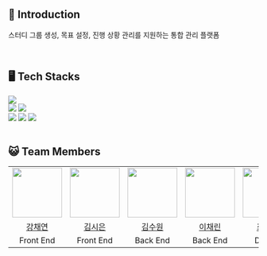 ## 📖 Introduction

스터디 그룹 생성, 목표 설정, 진행 상황 관리를 지원하는 통합 관리 플랫폼

<br>

## 🖥️ Tech Stacks

<div>
  <img src="https://img.shields.io/badge/react-61DAFB?style=for-the-badge&logo=react&logoColor=white">
  <br>
  <img src="https://img.shields.io/badge/spring-6DB33F?style=for-the-badge&logo=spring&logoColor=white">
  <img src="https://img.shields.io/badge/mysql-4479A1?style=for-the-badge&logo=mysql&logoColor=white">
  <br>
  <img src="https://img.shields.io/badge/github-181717?style=for-the-badge&logo=github&logoColor=white"> <img src="https://img.shields.io/badge/notion-000000?style=for-the-badge&logo=notion&logoColor=white"> <img src="https://img.shields.io/badge/Figma-F24E1E?style=for-the-badge&logo=Figma&logoColor=white">
  <br>
</div>
<br>

## 😺 Team Members

<table>
  <tr>
    <td align="center"><a href="https://github.com/yeeeon02">
    <img src="https://avatars.githubusercontent.com/u/122443510?v=4" width="100px;" alt=""/>
    <td align="center"><a href="https://github.com/sieuno3o">
    <img src="https://avatars.githubusercontent.com/u/103474525?v=4" width="100px;" alt=""/>
    <td align="center"><a href="https://github.com/Ksuwon">
    <img src="https://avatars.githubusercontent.com/u/181618655?v=4" width="100px;" alt=""/>
    <td align="center"><a href="https://github.com/chaerin05">
    <img src="https://avatars.githubusercontent.com/u/163750775?v=4" width="100px;" alt=""/>
    <td align="center"><a href="https://github.com/chaerin05">
    <img src="https://avatars.githubusercontent.com/u/163750775?v=4" width="100px;" alt=""/>
  </tr>
    <tr>
    <td align="center"><a href="https://github.com/yeeeon02" title="Code">강채연</a></td>
    <td align="center"><a href="https://github.com/StarrySnowy" title="Code">김시은</a></td>
    <td align="center"><a href="https://github.com/Ksuwon" title="Code">김수원</a></td>
    <td align="center"><a href="https://github.com/chaerin05" title="Code">이채린</a></td>
    <td align="center"><a href="https://github.com/chaerin05" title="Code">최진희</a></td>
  </tr>
    <tr>
    <td align="center">Front End</td>
    <td align="center">Front End</td>
    <td align="center">Back End</td>
    <td align="center">Back End</td>
    <td align="center">Design</td>
  </tr>
</table>
